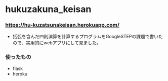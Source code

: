 # hukuzakuna_keisan
### https://hu-kuzatsunakeisan.herokuapp.com/

+ 括弧を含んだ四則演算を計算するプログラムをGoogleSTEPの課題で書いたので、実用的にwebアプリにして見ました。

### 使ったもの
+ flask
+ heroku

